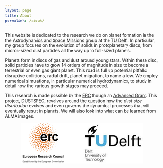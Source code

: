 ```yaml
---
layout: page
title: About
permalink: /about/
---
```


This website is dedicated to the research we do on planet formation in the  the [Astrodynamics and Space Missions group](https://www.tudelft.nl/index.php?id=6959) at the [TU Delft](https://www.tudelft.nl/). In particular, my group focuses on the evolution of solids in protoplanetary discs, from micron-sized dust particles all the way up to full-sized planets.

Planets form in discs of gas and dust around young stars. Within these disc, solid particles have to grow 14 orders of magnitude in size to become a terrestrial or even gas giant planet. This road is full up potential pitfalls: disruptive collisions, radial drift, planet migration, to name a few. We employ numerical simulations, in particular numerical hydrodynamics, to study in detail how the various growth stages may proceed.

This research is made possible by the [ERC](https://erc.europa.eu/) though an [Advanced Grant](https://erc.europa.eu/news/erc-2021-advanced-grants-results). This project, DUSTSPEC, revolves around the question how the *dust size distribution* evolves and even governs the dynamical processes that will eventually result in planets. We will also look into what can be learned from ALMA images.

<p style="text-align:center;"><img src="/assets/img/erc_delft_logo.jpg" alt="ercdelft" width="400"/></p>
